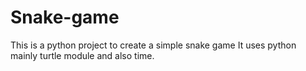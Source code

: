 # Snake-game
This is a python project to create a simple snake game
It uses python mainly turtle module and also time.
